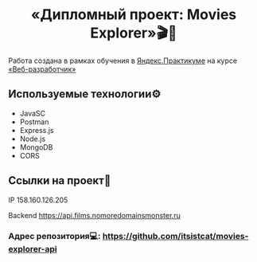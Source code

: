 <h1 align="center">«Дипломный проект: Movies Explorer»🎬🍿</h1>

Работа создана в рамках обучения в [Яндекс.Практикуме](https://practicum.yandex.ru/ "Яндекс Практикум") на курсе [«Веб-разработчик»](https://practicum.yandex.ru/web/ "Курс «Веб‑разработчик» — Яндекс Практикум")

## Используемые технологии⚙️

- JavaSC
- Postman
- Express.js
- Node.js
- MongoDB
- CORS

## Ссылки на проект🔗

IP 158.160.126.205

Backend https://api.films.nomoredomainsmonster.ru

### Адрес репозитория💻: https://github.com/itsistcat/movies-explorer-api
